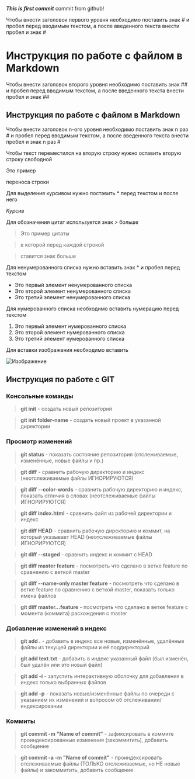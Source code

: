 ***This is first commit***
commit from github!

Чтобы внести заголовок первого уровня необходимо поставить знак # и пробел перед вводимым текстом, а после введенного текста внести пробел и знак #
# Инструкция по работе с файлом в Markdown #

Чтобы внести заголовок второго уровня необходимо поставить знак ## и пробел перед вводимым текстом, а после введенного текста внести пробел и знак ##
## Инструкция по работе с файлом в Markdown ##

Чтобы внести заголовок n-ого уровня необходимо поставить знак n раз # и пробел перед вводимым текстом, а после введенного текста внести пробел и знак n раз #

Чтобы текст переместился на вторую строку нужно оставить вторую строку свободной

Это пример

переноса строки 

Для выделения курсивом нужно поставить * перед текстом и после него

*Курсив*

Для обозначения цитат используется знак > больше

>Это пример цитаты

>в которой перед каждой строкой

>ставится знак больше

Для ненумерованного списка нужно вставить знак * и пробел перед текстом

* Это первый элемент ненумерованного списка
* Это второй элемент ненумерованного списка
* Это третий элемент ненумерованного списка

Для нумерованного списка необходимо вставить нумерацию перед текстом
1. Это первый элемент нумерованного списка
2. Это второй элемент нумерованного списка
3. Это третий элемент нумерованного списка

Для вставки изображения необходимо вставить

![Изображение](фотка.jpg "Программирование")

## Инструкция по работе с GIT ##

### Консольные команды ###

> **git init** - создать новый репозиторий

> **git init folder-name** - создать новый проект в указанной директории

### Просмотр изменений ###

> **git status** - показать состояние репозитория (отслеживаемые, изменённые, новые файлы и пр.)

> **git diff** - сравнить рабочую директорию и индекс (неотслеживаемые файлы ИГНОРИРУЮТСЯ)

> **git diff --color-words** - сравнить рабочую директорию и индекс, показать отличия в словах (неотслеживаемые файлы ИГНОРИРУЮТСЯ)

> **git diff index.html** - сравнить файл из рабочей директории и индекс

> **git diff HEAD** - сравнить рабочую директорию и коммит, на который указывает HEAD (неотслеживаемые файлы ИГНОРИРУЮТСЯ)

> **git diff --staged** - сравнить индекс и коммит с HEAD

> **git diff master feature** - посмотреть что сделано в ветке feature по сравнению с веткой master

> **git diff --name-only master feature** - посмотреть что сделано в ветке feature по сравнению с веткой master, показать только имена файлов

> **git diff master...feature** - посмотреть что сделано в ветке feature с момента (коммита) расхождения с master

### Добавление изменений в индекс

> **git add .** - добавить в индекс все новые, изменённые, удалённые файлы из текущей директории и её поддиректорий

> **git add text.txt** - добавить в индекс указанный файл (был изменён, был удалён или это новый файл)

> **git add -i** - запустить интерактивную оболочку для добавления в индекс только выбранных файлов

> **git add -p** - показать новые/изменённые файлы по очереди с указанием их изменений и вопросом об отслеживании/индексировании

### Коммиты

> **git commit -m "Name of commit"** - зафиксировать в коммите проиндексированные изменения (закоммитить), добавить сообщение

> **git commit -a -m "Name of commit"** - проиндексировать отслеживаемые файлы (ТОЛЬКО отслеживаемые, но НЕ новые файлы) и закоммитить, добавить сообщение



